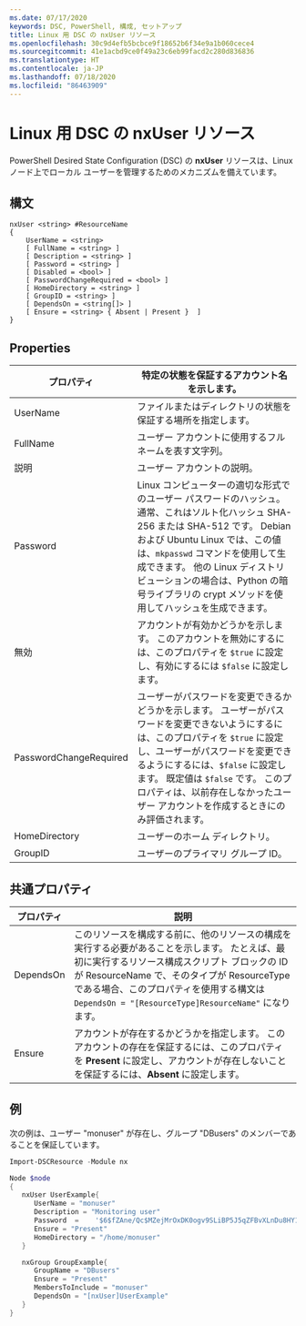 ```yaml
---
ms.date: 07/17/2020
keywords: DSC, PowerShell, 構成, セットアップ
title: Linux 用 DSC の nxUser リソース
ms.openlocfilehash: 30c9d4efb5bcbce9f18652b6f34e9a1b060cece4
ms.sourcegitcommit: 41e1acbd9ce0f49a23c6eb99facd2c280d836836
ms.translationtype: HT
ms.contentlocale: ja-JP
ms.lasthandoff: 07/18/2020
ms.locfileid: "86463909"
---
```

# <a name="dsc-for-linux-nxuser-resource"></a>Linux 用 DSC の nxUser リソース

PowerShell Desired State Configuration (DSC) の **nxUser** リソースは、Linux ノード上でローカル ユーザーを管理するためのメカニズムを備えています。

## <a name="syntax"></a>構文

```Syntax
nxUser <string> #ResourceName
{
    UserName = <string>
    [ FullName = <string> ]
    [ Description = <string> ]
    [ Password = <string> ]
    [ Disabled = <bool> ]
    [ PasswordChangeRequired = <bool> ]
    [ HomeDirectory = <string> ]
    [ GroupID = <string> ]
    [ DependsOn = <string[]> ]
    [ Ensure = <string> { Absent | Present }  ]
}
```

## <a name="properties"></a>Properties

|プロパティ |特定の状態を保証するアカウント名を示します。 |
|---|---|
|UserName |ファイルまたはディレクトリの状態を保証する場所を指定します。 |
|FullName |ユーザー アカウントに使用するフルネームを表す文字列。 |
|説明 |ユーザー アカウントの説明。 |
|Password |Linux コンピューターの適切な形式でのユーザー パスワードのハッシュ。 通常、これはソルト化ハッシュ SHA-256 または SHA-512 です。 Debian および Ubuntu Linux では、この値は、`mkpasswd` コマンドを使用して生成できます。 他の Linux ディストリビューションの場合は、Python の暗号ライブラリの crypt メソッドを使用してハッシュを生成できます。 |
|無効 |アカウントが有効かどうかを示します。 このアカウントを無効にするには、このプロパティを `$true` に設定し、有効にするには `$false` に設定します。 |
|PasswordChangeRequired |ユーザーがパスワードを変更できるかどうかを示します。 ユーザーがパスワードを変更できないようにするには、このプロパティを `$true` に設定し、ユーザーがパスワードを変更できるようにするには、`$false` に設定します。 既定値は `$false` です。 このプロパティは、以前存在しなかったユーザー アカウントを作成するときにのみ評価されます。 |
|HomeDirectory |ユーザーのホーム ディレクトリ。 |
|GroupID |ユーザーのプライマリ グループ ID。 |

## <a name="common-properties"></a>共通プロパティ

|プロパティ |説明 |
|---|---|
|DependsOn |このリソースを構成する前に、他のリソースの構成を実行する必要があることを示します。 たとえば、最初に実行するリソース構成スクリプト ブロックの ID が ResourceName で、そのタイプが ResourceType である場合、このプロパティを使用する構文は `DependsOn = "[ResourceType]ResourceName"` になります。 |
|Ensure |アカウントが存在するかどうかを指定します。 このアカウントの存在を保証するには、このプロパティを **Present** に設定し、アカウントが存在しないことを保証するには、**Absent** に設定します。 |

## <a name="example"></a>例

次の例は、ユーザー "monuser" が存在し、グループ "DBusers" のメンバーであることを保証しています。

```powershell
Import-DSCResource -Module nx

Node $node
{
   nxUser UserExample{
      UserName = "monuser"
      Description = "Monitoring user"
      Password  =    '$6$fZAne/Qc$MZejMrOxDK0ogv9SLiBP5J5qZFBvXLnDu8HY1Oy7ycX.Y3C7mGPUfeQy3A82ev3zIabhDQnj2ayeuGn02CqE/0'
      Ensure = "Present"
      HomeDirectory = "/home/monuser"
   }

   nxGroup GroupExample{
      GroupName = "DBusers"
      Ensure = "Present"
      MembersToInclude = "monuser"
      DependsOn = "[nxUser]UserExample"
   }
}
```
